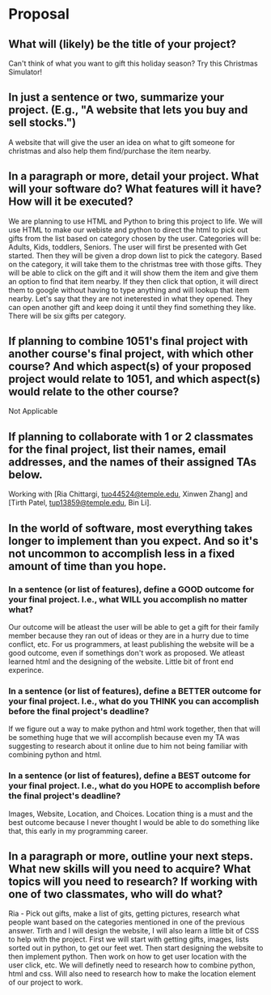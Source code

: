 # Proposal

## What will (likely) be the title of your project?

Can't think of what you want to gift this holiday season? Try this Christmas Simulator!

## In just a sentence or two, summarize your project. (E.g., "A website that lets you buy and sell stocks.")

A website that will give the user an idea on what to gift someone for christmas and also help them find/purchase the item nearby. 

## In a paragraph or more, detail your project. What will your software do? What features will it have? How will it be executed?

We are planning to use HTML and Python to bring this project to life. We will use HTML to make our webiste and python to direct the html to pick out gifts from the list based on category chosen by the user. Categories will be: Adults, Kids, toddlers, Seniors. The user will first be presented with Get started. Then they will be given a drop down list to pick the category. Based on the category, it will take them to the christmas tree with those gifts. They will be able to click on the gift and it will show them the item and give them an option to find that item nearby. If they then click that option, it will direct them to google without having to type anything and will lookup that item nearby. Let's say that they are not ineterested in what they opened. They can open another gift and keep doing it until they find something they like. There will be six gifts per category. 

## If planning to combine 1051's final project with another course's final project, with which other course? And which aspect(s) of your proposed project would relate to 1051, and which aspect(s) would relate to the other course?

Not Applicable

## If planning to collaborate with 1 or 2 classmates for the final project, list their names, email addresses, and the names of their assigned TAs below.

Working with [Ria Chittargi, tuo44524@temple.edu, Xinwen Zhang] and [Tirth Patel, tup13859@temple.edu, Bin Li].

## In the world of software, most everything takes longer to implement than you expect. And so it's not uncommon to accomplish less in a fixed amount of time than you hope.

### In a sentence (or list of features), define a GOOD outcome for your final project. I.e., what WILL you accomplish no matter what?

Our outcome will be atleast the user will be able to get a gift for their family member because they ran out of ideas or they are in a hurry due to time conflict, etc. For us programmers, at least publishing the website will be a good outcome, even if somethings don't work as proposed. We atleast learned html and the designing of the website. Little bit of front end experince. 

### In a sentence (or list of features), define a BETTER outcome for your final project. I.e., what do you THINK you can accomplish before the final project's deadline?

If we figure out a way to make python and html work together, then that will be something huge that we will accomplish because even my TA was suggesting to research about it online due to him not being familiar with combining python and html.

### In a sentence (or list of features), define a BEST outcome for your final project. I.e., what do you HOPE to accomplish before the final project's deadline?

Images, Website, Location, and Choices. Location thing is a must and the best outcome because I never thought I would be able to do something like that, this early in my programming career. 

## In a paragraph or more, outline your next steps. What new skills will you need to acquire? What topics will you need to research? If working with one of two classmates, who will do what?

Ria - Pick out gifts, make a list of gits, getting pictures, research what people want based on the categories mentioned in one of the previous answer. 
Tirth and I will design the website, I will also learn a little bit of CSS to help with the project. 
First we will start with getting gifts, images, lists sorted out in python, to get our feet wet. Then start designing the website to then implement python. Then work on how to get user location with the user click, etc. We will definetly need to research how to combine python, html and css. Will also need to research how to make the location element of our project to work. 
